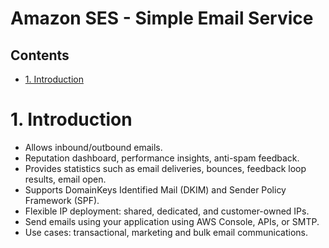 # Amazon SES - Simple Email Service <!-- omit in toc -->

## Contents <!-- omit in toc -->

- [1. Introduction](#1-introduction)

# 1. Introduction

- Allows inbound/outbound emails.
- Reputation dashboard, performance insights, anti-spam feedback.
- Provides statistics such as email deliveries, bounces, feedback loop results, email open.
- Supports DomainKeys Identified Mail (DKIM) and Sender Policy Framework (SPF).
- Flexible IP deployment: shared, dedicated, and customer-owned IPs.
- Send emails using your application using AWS Console, APIs, or SMTP.
- Use cases: transactional, marketing and bulk email communications.
